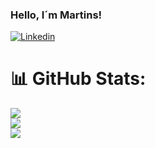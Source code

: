### Hello, I´m Martins!
[![Linkedin](https://img.shields.io/badge/LinkedIn-0077B5?style=for-the-badge&logo=linkedin&logoColor=white)](https://www.linkedin.com/in/alberto-ribeiro-martins-5b3520213/)

# 📊 GitHub Stats:
![](https://github-readme-stats.vercel.app/api?username=AlbertoMar7ins&theme=algolia&hide_border=false&include_all_commits=false&count_private=false)<br/>
![](https://github-readme-streak-stats.herokuapp.com/?user=AlbertoMar7ins&theme=algolia&hide_border=false)<br/>
![](https://github-readme-stats.vercel.app/api/top-langs/?username=AlbertoMar7ins&theme=algolia&hide_border=false&include_all_commits=false&count_private=false&layout=compact)

<!---
AlbertoMar7ins/AlbertoMar7ins is a ✨ special ✨ repository because its `README.md` (this file) appears on your GitHub profile.
You can click the Preview link to take a look at your changes.
--->
